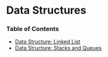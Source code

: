 # Data Structures

### Table of Contents

* [Data Structure: Linked List](LinkedList)
* [Data Structure: Stacks and Queues](StacksAndQueues)
